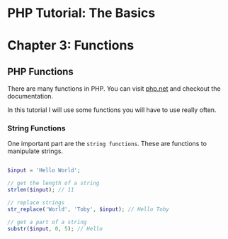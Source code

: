 # PHP Tutorial: The Basics
# Chapter 3: Functions

## PHP Functions
There are many functions in PHP. You can visit [php.net](http://php.net) and checkout the documentation. 

In this tutorial I will use some functions you will have to use really often. 


### String Functions 

One important part are the `string functions`. These are functions to manipulate strings.

```php

$input = 'Hello World';

// get the length of a string 
strlen($input); // 11

// replace strings
str_replace('World', 'Toby', $input); // Hello Toby

// get a part of a string 
substr($input, 0, 5); // Hello

```
